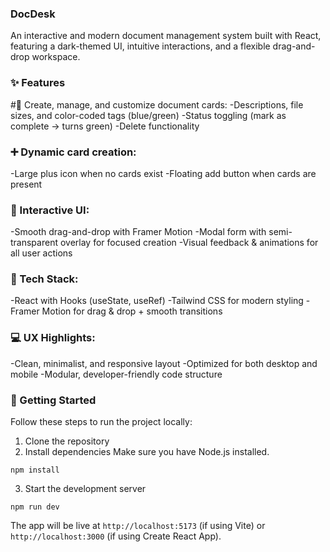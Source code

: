 ### DocDesk
An interactive and modern document management system built with React, featuring a dark-themed UI, intuitive interactions, and a flexible drag-and-drop workspace.

### ✨ Features
#📝 Create, manage, and customize document cards:
-Descriptions, file sizes, and color-coded tags (blue/green)
-Status toggling (mark as complete → turns green)
-Delete functionality

### ➕ Dynamic card creation:
-Large plus icon when no cards exist
-Floating add button when cards are present

### 🧩 Interactive UI:
-Smooth drag-and-drop with Framer Motion
-Modal form with semi-transparent overlay for focused creation
-Visual feedback & animations for all user actions

### 🎨 Tech Stack:
-React with Hooks (useState, useRef)
-Tailwind CSS for modern styling
-Framer Motion for drag & drop + smooth transitions

### 💻 UX Highlights:
-Clean, minimalist, and responsive layout
-Optimized for both desktop and mobile
-Modular, developer-friendly code structure

### 🚀 Getting Started
Follow these steps to run the project locally:

1. Clone the repository
2. Install dependencies
Make sure you have Node.js installed.
```
npm install
```
3. Start the development server
```
npm run dev
```
The app will be live at `http://localhost:5173` (if using Vite) or `http://localhost:3000` (if using Create React App).
